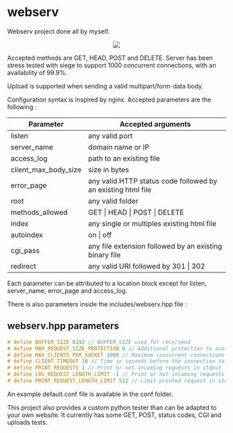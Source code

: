 # webserv

Webserv project done all by myself.

<p align="center">
  <img src="https://i.imgur.com/nRNes00.png">
</p>

Accepted methods are GET, HEAD, POST and DELETE.
Server has been stress tested with siege to support 1000 concurrent connections, with an availability of 99.9%.

Upload is supported when sending a valid multipart/form-data body.

Configuration syntax is inspired by nginx. Accepted parameters are the following :

| Parameter  | Accepted arguments |
| ------------- | ------------- |
| listen  | any valid port |
| server_name  | domain name or IP  |
| access_log  | path to an existing file  |
| client_max_body_size  | size in bytes  |
| error_page  | any valid HTTP status code followed by an existing html file  |
| root  | any valid folder  |
| methods_allowed  | GET \| HEAD \| POST \| DELETE |
| index | any single or multiples existing html file |
| autoindex  | on \| off |
| cgi_pass | any file extension followed by an existing binary file |
| redirect | any valid URI followed by 301 \| 302 |

Each parameter can be attributed to a location block except for listen, server_name, error_page and access_log.

There is also parameters inside the includes/webserv.hpp file :

## webserv.hpp parameters

```c++
# define BUFFER_SIZE 8192 // BUFFER_SIZE used for recv/send
# define MAX_REQUEST_SIZE_PROTECTION 0 // Additional protection to avoid server overloading by sending huge headers
# define MAX_CLIENTS_PER_SOCKET 1000 // Maximum concurrent connections for each listened port
# define CLIENT_TIMEOUT 30 // Time in seconds before the connection to a client is closed (timer is resetted if the client sends data)
# define PRINT_REQUESTS 1 // Print or not incoming requests in stdout
# define LOG_REQUEST_LENGTH_LIMIT -1 // Print or not incoming requests in log file, and limit their size (-1 to disable logging, 0 to disable logging limit or any number > 0 to limit logged request size)
# define PRINT_REQUEST_LENGTH_LIMIT 512 // Limit printed request in stdout 
```

An example default.conf file is available in the conf folder.

This project also provides a custom python tester than can be adapted to your own website. It currently has some GET, POST, status codes, CGI and uploads tests.
